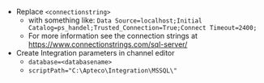 * Replace `<connectionstring>`
  * with something like: `Data Source=localhost;Initial Catalog=ps_handel;Trusted_Connection=True;Connect Timeout=2400;`
  * For more information see the connection strings at https://www.connectionstrings.com/sql-server/
* Create Integration parameters in channel editor
  * `database=<databasename>`
  * `scriptPath="C:\Apteco\Integration\MSSQL\"`
